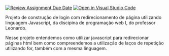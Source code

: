 [![Review Assignment Due Date](https://classroom.github.com/assets/deadline-readme-button-24ddc0f5d75046c5622901739e7c5dd533143b0c8e959d652212380cedb1ea36.svg)](https://classroom.github.com/a/td1d0vai)
[![Open in Visual Studio Code](https://classroom.github.com/assets/open-in-vscode-718a45dd9cf7e7f842a935f5ebbe5719a5e09af4491e668f4dbf3b35d5cca122.svg)](https://classroom.github.com/online_ide?assignment_repo_id=11364642&assignment_repo_type=AssignmentRepo)

Projeto de construção de login com redirecionamento de página utilizando linguagem Javascript, da discipina de programação web I, do professor Leonardo.

Nesse projeto entendemos como utilizar javascript para redirecionar páginas html bem como compreendemos a utilização de laços de repetição utilizando for, também com a mesma linguagem.